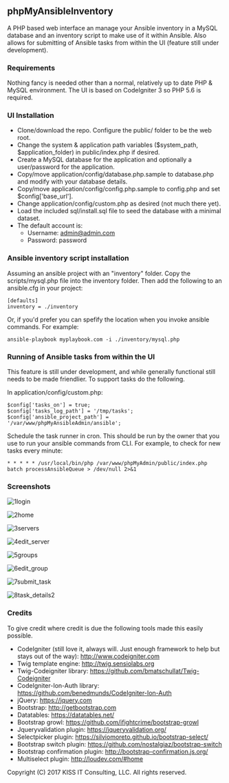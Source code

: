 
## phpMyAnsibleInventory

A PHP based web interface an manage your Ansible inventory in a MySQL database and an inventory script to make use of it within Ansible.  Also allows for submitting of Ansible tasks from within the UI (feature still under development).

### Requirements

Nothing fancy is needed other than a normal, relatively up to date PHP & MySQL environment.  The UI is based on CodeIgniter 3 so PHP 5.6 is required.

### UI Installation

* Clone/download the repo.  Configure the public/ folder to be the web root.
* Change the system & application path variables ($system_path, $application_folder) in public/index.php if desired.
* Create a MySQL database for the application and optionally a user/password for the application.
* Copy/move application/config/database.php.sample to database.php and modify with your database details.
* Copy/move application/config/config.php.sample to config.php and set $config['base_url'].
* Change application/config/custom.php as desired (not much there yet).
* Load the included sql/install.sql file to seed the database with a minimal dataset.
* The default account is:
  * Username: admin@admin.com 
  * Password: password

### Ansible inventory script installation

Assuming an ansible project with an "inventory" folder.  Copy the scripts/mysql.php file into the inventory folder.  Then add the following to an ansible.cfg in your project:
```
[defaults]
inventory = ./inventory
```

Or, if you'd prefer you can spefify the location when you invoke ansible commands.  For example:
```
ansible-playbook myplaybook.com -i ./inventory/mysql.php
```

### Running of Ansible tasks from within the UI
This feature is still under development, and while generally functional still needs to be made friendlier.  To support tasks do the following.

In application/config/custom.php:
```
$config['tasks_on'] = true;
$config['tasks_log_path'] = '/tmp/tasks';
$config['ansible_project_path'] = '/var/www/phpMyAnsibleAdmin/ansible';
```

Schedule the task runner in cron.  This should be run by the owner that you use to run your ansible commands from CLI.  For example, to check for new tasks every minute:
```
* * * * * /usr/local/bin/php /var/www/phpMyAdmin/public/index.php batch processAnsibleQueue > /dev/null 2>&1
```

### Screenshots
![1login](/screenshots/1login.png?raw=true "Login")

![2home](/screenshots/2home.png?raw=true "Home")

![3servers](/screenshots/3servers.png?raw=true "Servers")

![4edit_server](/screenshots/4edit_server.png?raw=true "Edit Server")

![5groups](/screenshots/5groups.png?raw=true "Groups")

![6edit_group](/screenshots/6edit_group.png?raw=true "Edit Group")

![7submit_task](/screenshots/7submit_task.png?raw=true "Submit ansible task")

![8task_details2](/screenshots/8task_details2.png?raw=true "View task details")

### Credits

To give credit where credit is due the following tools made this easily possible.

* CodeIgniter (still love it, always will.  Just enough framework to help but stays out of the way): http://www.codeigniter.com
* Twig template engine: http://twig.sensiolabs.org
* Twig-Codeigniter library: https://github.com/bmatschullat/Twig-Codeigniter
* CodeIgniter-Ion-Auth library: https://github.com/benedmunds/CodeIgniter-Ion-Auth
* jQuery: https://jquery.com
* Bootstrap: http://getbootstrap.com
* Datatables: https://datatables.net/
* Bootstrap growl: https://github.com/ifightcrime/bootstrap-growl
* Jqueryvalidation plugin: https://jqueryvalidation.org/
* Selectpicker plugin: https://silviomoreto.github.io/bootstrap-select/
* Bootstrap switch plugin: https://github.com/nostalgiaz/bootstrap-switch
* Bootstrap confirmation plugin: http://bootstrap-confirmation.js.org/
* Multiselect plugin: http://loudev.com/#home


Copyright (C) 2017 KISS IT Consulting, LLC.  All rights reserved.
